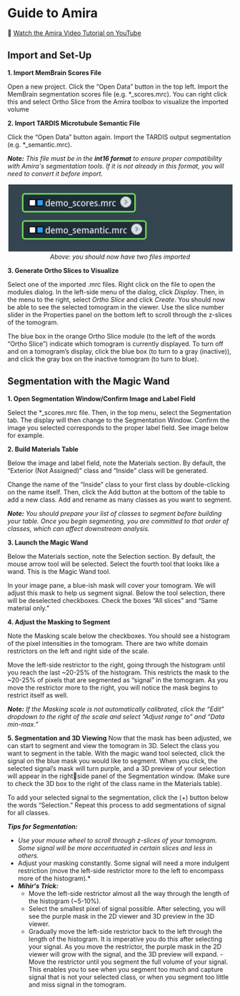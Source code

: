 # Guide to Amira

🎥 [Watch the Amira Video Tutorial on YouTube](https://youtu.be/yl-nqEb0eNE)

## Import and Set-Up

**1. Import MemBrain Scores File**

Open a new project. Click the “Open Data” button in the top left. Import the MemBrain 
segmentation scores file (e.g. *_scores.mrc). You can right click this and select Ortho Slice 
from the Amira toolbox to visualize the imported volume

**2. Import TARDIS Microtubule Semantic File**

Click the “Open Data” button again. Import the TARDIS output segmentation (e.g. 
*_semantic.mrc).

***Note:** This file must be in the **int16 format** to ensure proper compatibility with Amira's segmentation tools. If it is not already in this format, you will need to convert it before import.*

<p align="center">
  <img src="amira_images/import_2.png" alt="Import step in Amira" />
  <br>
  <em>Above: you should now have two files imported</em>
</p>

**3. Generate Ortho Slices to Visualize**

Select one of the imported .mrc files. Right click on the file to open the modules dialog. In 
the left-side menu of the dialog, click *Display*. Then, in the menu to the right, select *Ortho 
Slice* and click *Create*. You should now be able to see the selected tomogram in the viewer. 
Use the slice number slider in the Properties panel on the bottom left to scroll through the z-slices of the tomogram.

The blue box in the orange Ortho Slice module (to the left of the words “Ortho Slice”) 
indicate which tomogram is currently displayed. To turn off and on a tomogram’s display, 
click the blue box (to turn to a gray (inactive)), and click the gray box on the inactive 
tomogram (to turn to blue).


## Segmentation with the Magic Wand

**1. Open Segmentation Window/Confirm Image and Label Field**

Select the *_scores.mrc file. Then, in the top menu, select the Segmentation tab. The 
display will then change to the Segmentation Window. Confirm the image you selected 
corresponds to the proper label field. See image below for example.

**2. Build Materials Table**

Below the image and label field, note the Materials section. By default, the “Exterior (Not 
Assigned)” class and “Inside” class will be generated. 

Change the name of the “Inside” class to your first class by double-clicking on the name 
itself. Then, click the Add button at the bottom of the table to add a new class. Add and 
rename as many classes as you want to segment.

***Note:** You should prepare your list of classes to segment before building your table. Once 
you begin segmenting, you are committed to that order of classes, which can affect 
downstream analysis.*

**3. Launch the Magic Wand**

Below the Materials section, note the Selection section. By default, the mouse arrow tool 
will be selected. Select the fourth tool that looks like a wand. This is the Magic Wand tool. 

In your image pane, a blue-ish mask will cover your tomogram. We will adjust this mask to 
help us segment signal. Below the tool selection, there will be deselected checkboxes. 
Check the boxes “All slices” and “Same material only.”

**4. Adjust the Masking to Segment**

Note the Masking scale below the checkboxes. You should see a histogram of the pixel 
intensities in the tomogram. There are two white domain restrictors on the left and right side 
of the scale.

Move the left-side restrictor to the right, going through the histogram until you reach the last 
~20-25% of the histogram. This restricts the mask to the ~20-25% of pixels that are 
segmented as “signal” in the tomogram. As you move the restrictor more to the right, you 
will notice the mask begins to restrict itself as well.

***Note:** If the Masking scale is not automatically calibrated, click the “Edit” dropdown to the 
right of the scale and select “Adjust range to” and “Data min-max.”*

**5. Segmentation and 3D Viewing**
Now that the mask has been adjusted, we can start to segment and view the tomogram in 
3D. Select the class you want to segment in the table. With the magic wand tool selected, 
click the signal on the blue mask you would like to segment. When you click, the selected 
signal’s mask will turn purple, and a 3D preview of your selection will appear in the rightside panel of the Segmentation window. (Make sure to check the 3D box to the right of the  class name in the Materials table).

To add your selected signal to the segmentation, click the (+) button below the words 
“Selection.” Repeat this process to add segmentations of signal for all classes. 

***Tips for Segmentation:***
- *Use your mouse wheel to scroll through z-slices of your tomogram. Some signal will 
be more accentuated in certain slices and less in others.*
- Adjust your masking constantly. Some signal will need a more indulgent restriction 
(move the left-side restrictor more to the left to encompass more of the histogram).*
- ***Mihir's Trick:***
  -  Move the left-side restrictor almost all the way through the length of the 
histogram (~5-10%).
  - Select the smallest pixel of signal possible. After selecting, you will see the 
purple mask in the 2D viewer and 3D preview in the 3D viewer.
  - Gradually move the left-side restrictor back to the left through the length of 
the histogram. It is imperative you do this after selecting your signal. As you 
move the restrictor, the purple mask in the 2D viewer will grow with the 
signal, and the 3D preview will expand.
  -Move the restrictor until you segment the full volume of your signal. This 
enables you to see when you segment too much and capture signal that is 
not your selected class, or when you segment too little and miss signal in 
the tomogram.






